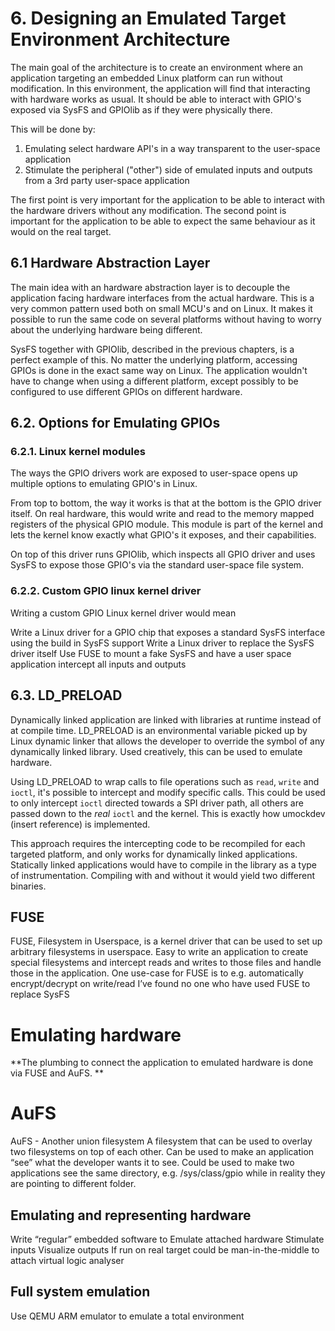 # 6. Designing an Emulated Target Environment Architecture

The main goal of the architecture is to create an environment where an application targeting an embedded Linux platform can run without modification. In this environment, the application will find that interacting with hardware works as usual. It should be able to interact with GPIO's exposed via SysFS and GPIOlib as if they were physically there.

This will be done by:

1. Emulating select hardware API's in a way transparent to the user-space application
2. Stimulate the peripheral ("other") side of emulated inputs and outputs from a 3rd party user-space application

The first point is very important for the application to be able to interact with the hardware drivers without any modification. The second point is important for the application to be able to expect the same behaviour as it would on the real target.

## 6.1 Hardware Abstraction Layer
The main idea with an hardware abstraction layer is to decouple the application facing hardware interfaces from the actual hardware. This is a very common pattern used both on small MCU's and on Linux. It makes it possible to run the same code on several platforms without having to worry about the underlying hardware being different.

SysFS together with GPIOlib, described in the previous chapters, is a perfect example of this. No matter the underlying platform, accessing GPIOs is done in the exact same way on Linux. The application wouldn't have to change when using a different platform, except possibly to be configured to use different GPIOs on different hardware.

## 6.2. Options for Emulating GPIOs

### 6.2.1. Linux kernel modules

The ways the GPIO drivers work are exposed to user-space opens up multiple options to emulating GPIO's in Linux.

From top to bottom, the way it works is that at the bottom is the GPIO driver itself. On real hardware, this would write and read to the memory mapped registers of the physical GPIO module. This module is part of the kernel and lets the kernel know exactly what GPIO's it exposes, and their capabilities.

On top of this driver runs GPIOlib, which inspects all GPIO driver and uses SysFS to expose those GPIO's via the standard user-space file system.

### 6.2.2. Custom GPIO linux kernel driver
Writing a custom GPIO Linux kernel driver would mean

Write a Linux driver for a GPIO chip that exposes a standard SysFS interface using the build in SysFS support
Write a Linux driver to replace the SysFS driver itself
Use FUSE to mount a fake SysFS and have a user space application intercept all inputs and outputs

## 6.3. LD_PRELOAD

Dynamically linked application are linked with libraries at runtime instead of at compile time. LD_PRELOAD is an environmental variable picked up by Linux dynamic linker that allows the developer to override the symbol of any dynamically linked library. Used creatively, this can be used to emulate hardware.

Using LD_PRELOAD to wrap calls to file operations such as `read`, `write` and `ioctl`, it's possible to intercept and modify specific calls. This could be used to only intercept `ioctl` directed towards a SPI driver path, all others are passed down to the *real* `ioctl` and the kernel. This is exactly how umockdev (insert reference) is implemented.

This approach requires the intercepting code to be recompiled for each targeted platform, and only works for dynamically linked applications. Statically linked applications would have to compile in the library as a type of instrumentation. Compiling with and without it would yield two different binaries.

FUSE
----
FUSE, Filesystem in Userspace, is a kernel driver that can be used to set up arbitrary filesystems in userspace.
Easy to write an application to create special filesystems and intercept reads and writes to those files and handle those in the application.
One use-case for FUSE is to e.g. automatically encrypt/decrypt on write/read
I’ve found no one who have used FUSE to replace SysFS

Emulating hardware
==================
**The plumbing to connect the application to emulated hardware is done via FUSE and AuFS. **

# AuFS
AuFS - Another union filesystem
A filesystem that can be used to overlay two filesystems on top of each other. Can be used to make an application “see” what the developer wants it to see.
Could be used to make two applications see the same directory, e.g. /sys/class/gpio while in reality they are pointing to different folder.

Emulating and representing hardware
-----------------------------------
Write “regular” embedded software to
Emulate attached hardware
Stimulate inputs
Visualize outputs
If run on real target could be man-in-the-middle to attach virtual logic analyser 

Full system emulation
---------------------
Use QEMU ARM emulator to emulate a total environment